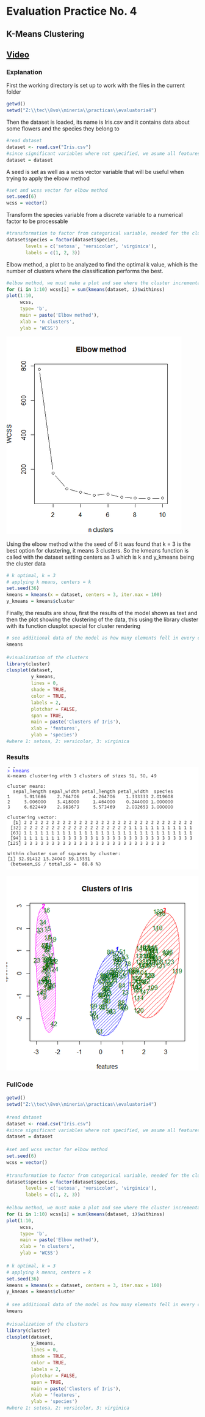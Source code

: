 # Evaluation Practice No. 4
## K-Means Clustering

## [Video](https://www.youtube.com/watch?v=J4Iy_rZS4Hk)

### Explanation
First the working directory is set up to work with the files in the current folder
```r
getwd()
setwd("Z:\\tec\\8vo\\mineria\\practicas\\evaluatoria4")
```

Then the dataset is loaded, its name is Iris.csv and it contains data about some flowers and the species they belong to
```r
#read dataset
dataset <- read.csv("Iris.csv")
#since significant variables where not specified, we asume all features are significant
dataset = dataset 
```

A seed is set as well as a wcss vector variable that will be useful when trying to apply the elbow method
```r
#set and wcss vector for elbow method
set.seed(6)
wcss = vector()
```

Transform the species variable from a discrete variable to a numerical factor to be processable
```r
#transformation to factor from categorical variable, needed for the clustering
dataset$species = factor(dataset$species,
       levels = c('setosa', 'versicolor', 'virginica'),
       labels = c(1, 2, 3))
```

Elbow method, a plot to be analyzed to find the optimal k value, which is the number of clusters where the classification performs the best.
```r
#elbow method, we must make a plot and see where the cluster incrementation stops being optimal
for (i in 1:10) wcss[i] = sum(kmeans(dataset, i)$withinss)
plot(1:10,
     wcss,
     type= 'b',
     main = paste('Elbow method'),
     xlab = 'n clusters',
     ylab = 'WCSS')
```

![](https://github.com/rolandoarellano69/DataMining/blob/Unit4/Evaluation/Evaluation4/img/codo.png)

Using the elbow method withe the seed of 6 it was found that k = 3 is the best option for clustering, it means 3 clusters. So the kmeans function is called with the dataset setting centers as 3 which is k and y_kmeans being the cluster data
```r
# k optimal, k = 3
# applying k means, centers = k
set.seed(36)
kmeans = kmeans(x = dataset, centers = 3, iter.max = 100)
y_kmeans = kmeans$cluster
```

Finally, the results are show, first the results of the model shown as text and then the plot showing the clustering of the data, this using the library cluster with its function clusplot special for cluster rendering
```r
# see additional data of the model as how many elements fell in every cluster
kmeans

#visualization of the clusters
library(cluster)
clusplot(dataset,
         y_kmeans,
         lines = 0,
         shade = TRUE,
         color = TRUE,
         labels = 2,
         plotchar = FALSE,
         span = TRUE,
         main = paste('Clusters of Iris'),
         xlab = 'features',
         ylab = 'species')
#where 1: setosa, 2: versicolor, 3: virginica
```

### Results
![](img/results2_eval4.png)

![](img/result_eval4.png)

### FullCode
```r
getwd()
setwd("Z:\\tec\\8vo\\mineria\\practicas\\evaluatoria4")

#read dataset
dataset <- read.csv("Iris.csv")
#since significant variables where not specified, we asume all features are significant
dataset = dataset 

#set and wcss vector for elbow method
set.seed(6)
wcss = vector()

#transformation to factor from categorical variable, needed for the clustering
dataset$species = factor(dataset$species,
       levels = c('setosa', 'versicolor', 'virginica'),
       labels = c(1, 2, 3))

#elbow method, we must make a plot and see where the cluster incrementation stops being optimal
for (i in 1:10) wcss[i] = sum(kmeans(dataset, i)$withinss)
plot(1:10,
     wcss,
     type= 'b',
     main = paste('Elbow method'),
     xlab = 'n clusters',
     ylab = 'WCSS')

# k optimal, k = 3
# applying k means, centers = k
set.seed(36)
kmeans = kmeans(x = dataset, centers = 3, iter.max = 100)
y_kmeans = kmeans$cluster

# see additional data of the model as how many elements fell in every cluster
kmeans

#visualization of the clusters
library(cluster)
clusplot(dataset,
         y_kmeans,
         lines = 0,
         shade = TRUE,
         color = TRUE,
         labels = 2,
         plotchar = FALSE,
         span = TRUE,
         main = paste('Clusters of Iris'),
         xlab = 'features',
         ylab = 'species')
#where 1: setosa, 2: versicolor, 3: virginica

```

